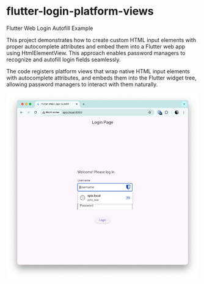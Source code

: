# flutter-login-platform-views
Flutter Web Login Autofill Example

This project demonstrates how to create custom HTML input elements with proper autocomplete attributes and embed them into a Flutter web app using HtmlElementView. This approach enables password managers to recognize and autofill login fields seamlessly.

The code registers platform views that wrap native HTML input elements with autocomplete attributes, and embeds them into the Flutter widget tree, allowing password managers to interact with them naturally.

![Screenshot 1](/screenshots/screenshot1.png?raw=true "Screenshot 1")